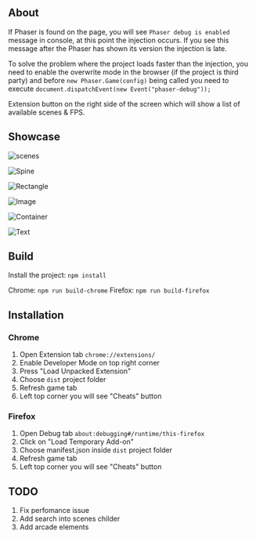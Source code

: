 ## About

If Phaser is found on the page, you will see `Phaser debug is enabled` message in console, at this point
the injection occurs. If you see this message after the Phaser has shown its version the injection is late.

To solve the problem where the project loads faster than the injection, you need to enable the overwrite
mode in the browser (if the project is third party) and before `new Phaser.Game(config)` being called you
need to execute `document.dispatchEvent(new Event("phaser-debug"));`

Extension button on the right side of the screen which will show a list of available scenes & FPS.

## Showcase

![scenes](./readme/chrome_1Rg0EENWSP.png)

![Spine](./readme/chrome_86qPcCaOnH.png)

![Rectangle](./readme/chrome_pusI5JVAiJ.png)

![Image](./readme/chrome_ST3AHGqiV8.png)

![Container](./readme/chrome_U0ADmIqujz.png)

![Text](./readme/chrome_XyvcK5kfX1.png)


## Build

Install the project: `npm install`

Chrome: `npm run build-chrome`
Firefox: `npm run build-firefox`

## Installation

### Chrome

1. Open Extension tab `chrome://extensions/`
2. Enable Developer Mode on top right corner
3. Press "Load Unpacked Extension"
4. Choose `dist` project folder
5. Refresh game tab
6. Left top corner you will see "Cheats" button

### Firefox

1. Open Debug tab `about:debugging#/runtime/this-firefox`
2. Click on "Load Temporary Add-on"
3. Choose manifest.json inside `dist` project folder
4. Refresh game tab
5. Left top corner you will see "Cheats" button

## TODO

1. Fix perfomance issue
2. Add search into scenes childer
3. Add arcade elements
